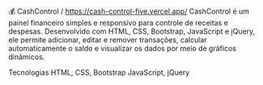 💰 CashControl / https://cash-control-five.vercel.app/
CashControl é um painel financeiro simples e responsivo para controle de receitas e despesas. Desenvolvido com HTML, CSS, Bootstrap, JavaScript e jQuery, ele permite adicionar, editar e remover transações, calcular automaticamente o saldo e visualizar os dados por meio de gráficos dinâmicos.

Tecnologias
HTML, CSS, Bootstrap
JavaScript, jQuery
